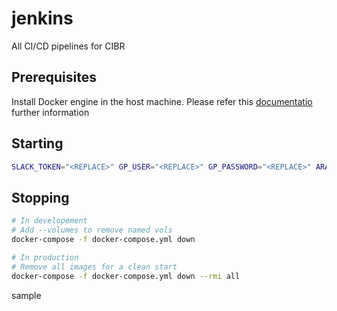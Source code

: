 # jenkins

All CI/CD pipelines for CIBR

## Prerequisites

Install Docker engine in the host machine. Please refer this [documentatio](https://docs.docker.com/engine/install/) further information

## Starting

```zsh
SLACK_TOKEN="<REPLACE>" GP_USER="<REPLACE>" GP_PASSWORD="<REPLACE>" ARANGO_USER="<REPLACE>" ARANGO_PASSWORD="<REPLACE>" SMTP_PASSWORD="<REPLACE>" JWT_SECRET="<REPLACE>" AMPLITUDE_PROD_API_KEY="<REPLACE>" docker-compose -f docker-compose.yml up --build --detach
```

## Stopping

```zsh
# In developement
# Add --volumes to remove named vols
docker-compose -f docker-compose.yml down

# In production
# Remove all images for a clean start
docker-compose -f docker-compose.yml down --rmi all
```

sample
